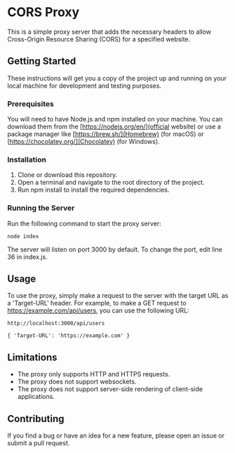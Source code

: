 
# CORS Proxy

This is a simple proxy server that adds the necessary headers to allow Cross-Origin Resource Sharing (CORS) for a specified website.

## Getting Started

These instructions will get you a copy of the project up and running on your local machine for development and testing purposes.

### Prerequisites
You will need to have Node.js and npm installed on your machine. You can download them from the [https://nodejs.org/en/](official website) or use a package manager like [https://brew.sh/](Homebrew) (for macOS) or [https://chocolatey.org/](Chocolatey) (for Windows).

### Installation
1. Clone or download this repository.
2. Open a terminal and navigate to the root directory of the project.
3. Run npm install to install the required dependencies.

### Running the Server

Run the following command to start the proxy server:

``` node index ```

The server will listen on port 3000 by default. To change the port, edit line 36 in index.js.

## Usage
To use the proxy, simply make a request to the server with the target URL as a 'Target-URL' header. For example, to make a GET request to https://example.com/api/users, you can use the following URL:

```http://localhost:3000/api/users ```


```{ 'Target-URL': 'https://example.com' } ```

## Limitations
* The proxy only supports HTTP and HTTPS requests.
* The proxy does not support websockets.
* The proxy does not support server-side rendering of client-side applications.

## Contributing

If you find a bug or have an idea for a new feature, please open an issue or submit a pull request.
